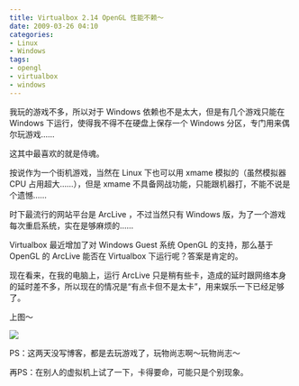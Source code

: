 ```yaml
---
title: Virtualbox 2.14 OpenGL 性能不赖～
date: 2009-03-26 04:10
categories:
- Linux
- Windows
tags:
- opengl
- virtualbox
- windows
---
```


我玩的游戏不多，所以对于 Windows 依赖也不是太大，但是有几个游戏只能在
Windows 下运行，使得我不得不在硬盘上保存一个 Windows
分区，专门用来偶尔玩游戏……

这其中最喜欢的就是侍魂。

按说作为一个街机游戏，当然在 Linux 下也可以用 xmame 模拟的（虽然模拟器
CPU 占用超大……），但是 xmame
不具备网战功能，只能跟机器打，不能不说是个遗憾……

时下最流行的网站平台是 ArcLive ，不过当然只有 Windows
版，为了一个游戏每次重启系统，实在是够麻烦的……

Virtualbox 最近增加了对 Windows Guest 系统 OpenGL 的支持，那么基于
OpenGL 的 ArcLive 能否在 Virtualbox 下运行呢？答案是肯定的。

现在看来，在我的电脑上，运行 ArcLive
只是稍有些卡，造成的延时跟网络本身的延时差不多，所以现在的情况是“有点卡但不是太卡”，用来娱乐一下已经足够了。

上图～

![](http://lh4.ggpht.com/_6pI9N0iQzXE/ScsJnWwnBYI/AAAAAAAAAHU/jYpFqo9leGk/ArcLive.png?imgmax=800)

PS：这两天没写博客，都是去玩游戏了，玩物尚志啊～玩物尚志～

再PS：在别人的虚拟机上试了一下，卡得要命，可能只是个别现象。

